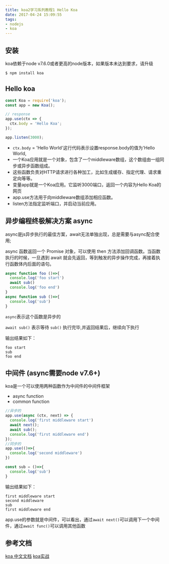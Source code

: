 ```yaml
---
title: koa2学习系列教程1 Hello Koa
date: 2017-04-24 15:09:55
tags:
- nodejs
- koa
---
```


## 安装

koa依赖于node v7.6.0或者更高的node版本，如果版本未达到要求，请升级

```bash
$ npm install koa
```

## Hello koa

```javascript
const Koa = require('koa');
const app = new Koa();

// response
app.use(ctx => {
  ctx.body = 'Hello Koa';
});

app.listen(3000);
```
* `ctx.body` = 'Hello World'这行代码表示设置response.body的值为'Hello World,
* 一个Koa应用就是一个对象，包含了一个middleware数组，这个数组由一组同步或异步函数组成。
* 这些函数负责对HTTP请求进行各种加工，比如生成缓存、指定代理、请求重定向等等。
* 变量app就是一个Koa应用。它监听3000端口，返回一个内容为Hello Koa的网页
* app.use方法用于向middleware数组添加相应函数。
* listen方法指定监听端口，并启动当前应用。

## 异步编程终极解决方案 async

async是js异步执行的最佳方案，await无法单独出现，总是需要与async配合使用;

async 函数返回一个 Promise 对象，可以使用 then 方法添加回调函数。当函数执行的时候，一旦遇到 await 就会先返回，等到触发的异步操作完成，再接着执行函数体内后面的语句。

```javascript
async function foo ()=>{
  console.log('foo start')
  await sub()
  console.log('foo end')
}
async function sub ()=>{
  console.log('sub')
}
```

`async`表示这个函数是异步的

`await sub()` 表示等待 `sub()` 执行完毕,并返回结果后，继续向下执行

输出结果如下：

```
foo start
sub
foo end
```

## 中间件 (async需要node v7.6+)

koa是一个可以使用两种函数作为中间件的中间件框架

* async function
* common function

```javascript
//异步的
app.use(async (ctx, next) => {
  console.log('first middleware start')
  await next();
  await sub();
  console.log('first middleware end')
});
//同步的
app.use(()=>{
  console.log('second middleware')
})

const sub = ()=>{
  console.log('sub')
}
```

输出结果如下：

```
first middleware start
second middleware
sub
first middleware end
```

app.use的参数就是中间件，可以看出，通过`await next()`可以调用下一个中间件，通过`await func()`可以调用其他函数


## 参考文档

[koa 中文文档](https://github.com/guo-yu/koa-guide)
[koa实战](http://book.apebook.org/minghe/koa-action/xtemplate/xtemplate.html)